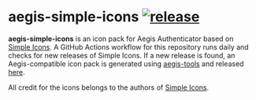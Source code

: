 # aegis-simple-icons [![release](https://github.com/alexbakker/aegis-simple-icons/actions/workflows/release.yaml/badge.svg)](https://github.com/alexbakker/aegis-simple-icons/actions/workflows/release.yaml)

__aegis-simple-icons__ is an icon pack for Aegis Authenticator based on [Simple
Icons](https://github.com/simple-icons/simple-icons). A GitHub Actions workflow
for this repository runs daily and checks for new releases of Simple Icons. If a
new release is found, an Aegis-compatible icon pack is generated using
[aegis-tools](https://github.com/alexbakker/aegis-tools) and released
[here](https://github.com/alexbakker/aegis-simple-icons/releases).

All credit for the icons belongs to the authors of [Simple
Icons](https://github.com/simple-icons/simple-icons).
